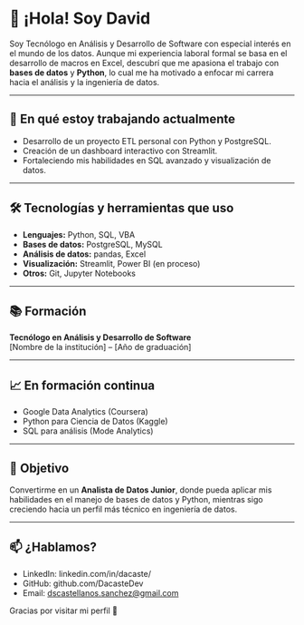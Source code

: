 
# 👋 ¡Hola! Soy David

Soy Tecnólogo en Análisis y Desarrollo de Software con especial interés en el mundo de los datos. Aunque mi experiencia laboral formal se basa en el desarrollo de macros en Excel, descubrí que me apasiona el trabajo con **bases de datos** y **Python**, lo cual me ha motivado a enfocar mi carrera hacia el análisis y la ingeniería de datos.

---

## 🚀 En qué estoy trabajando actualmente

- Desarrollo de un proyecto ETL personal con Python y PostgreSQL.
- Creación de un dashboard interactivo con Streamlit.
- Fortaleciendo mis habilidades en SQL avanzado y visualización de datos.

---

## 🛠️ Tecnologías y herramientas que uso

- **Lenguajes:** Python, SQL, VBA
- **Bases de datos:** PostgreSQL, MySQL
- **Análisis de datos:** pandas, Excel
- **Visualización:** Streamlit, Power BI (en proceso)
- **Otros:** Git, Jupyter Notebooks

---

## 📚 Formación

**Tecnólogo en Análisis y Desarrollo de Software**  
[Nombre de la institución] – [Año de graduación]

---

## 📈 En formación continua

- Google Data Analytics (Coursera)
- Python para Ciencia de Datos (Kaggle)
- SQL para análisis (Mode Analytics)

---

## 🌱 Objetivo

Convertirme en un **Analista de Datos Junior**, donde pueda aplicar mis habilidades en el manejo de bases de datos y Python, mientras sigo creciendo hacia un perfil más técnico en ingeniería de datos.

---

## 📫 ¿Hablamos?

- LinkedIn: linkedin.com/in/dacaste/
- GitHub: github.com/DacasteDev
- Email: dscastellanos.sanchez@gmail.com

Gracias por visitar mi perfil 🚀
